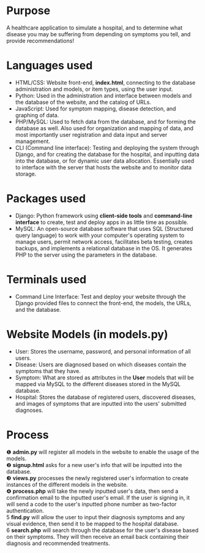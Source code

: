# Purpose
A healthcare application to simulate a hospital, and to determine what disease you may be suffering from depending on symptoms you tell, and provide recommendations!

# Languages used  
 - HTML/CSS: Website front-end, **index.html**, connecting to the database administration and models, or item types, using the user input.
 - Python: Used in the administration and interface between models and the database of the website, and the catalog of URLs.
 - JavaScript: Used for symptom mapping, disease detection, and graphing of data. 
 - PHP/MySQL: Used to fetch data from the database, and for forming the database as well.  Also used for organization and mapping of data, and most importantly user registration and data input and server management. 
 - CLI (Command line interface): Testing and deploying the system through Django, and for creating the database for the hospital, and inputting data into the database, or for dynamic user data allocation.  Essentially used to interface with the server that hosts the website and to monitor data storage. 
   
# Packages used
 - Django:  Python framework using **client-side tools** and **command-line interface** to create, test and deploy apps in as little time as possible.
 - MySQL:  An open-source database software that uses SQL (Structured query language) to work with your computer's operating system to manage users,  permit network access, facilitates beta testing, creates backups, and implements a relational database in the OS. It generates PHP to the server using the parameters in the database.
 
# Terminals used
 - Command Line Interface: Test and deploy your website through the Django provided files to connect the front-end, the models, the URLs, and the database.

# Website Models (in models.py)
 - User:  Stores the username, password, and personal information of all users.
 - Disease: Users are diagnosed based on which diseases contain the symptoms that they have.
 - Symptom:  What are stored as attributes in the **User** models that will be mapped via MySQL to the different diseases stored in the MySQL database.
 - Hospital: Stores the database of registered users, discovered diseases, and images of symptoms that are inputted into the users' submitted diagnoses.

# Process
❶ **admin.py** will register all models in the website to enable the usage of the models. <br/>
❷ **signup.html** asks for a new user's info that will be inputted into the database. <br/>
❸ **views.py** processes the newly registered user's information to create instances of the different models in the website. <br/>
❹ **process.php** will take the newly inputted user's data, then send a confirmation email to the inputted user's email.  If the user is signing in, it will send a code to the user's inputted phone number as two-factor authentication. <br/>
5️ **find.py** will allow the user to input their diagnosis symptoms and any visual evidence, then send it to be mapped to the hospital database. <br/>
6️ **search.php** will search through the database for the user's disease based on their symptoms. They will then receive an email back containing their diagnosis and recommended treatments. <br/>
